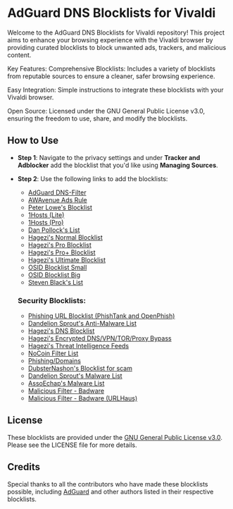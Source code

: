 # AdGuard DNS Blocklists for Vivaldi

Welcome to the AdGuard DNS Blocklists for Vivaldi repository! This project aims to enhance your browsing experience with the Vivaldi browser by providing curated blocklists to block unwanted ads, trackers, and malicious content.

Key Features:
Comprehensive Blocklists: Includes a variety of blocklists from reputable sources to ensure a cleaner, safer browsing experience.

Easy Integration: Simple instructions to integrate these blocklists with your Vivaldi browser.

Open Source: Licensed under the GNU General Public License v3.0, ensuring the freedom to use, share, and modify the blocklists.

## How to Use
- **Step 1**: Navigate to the privacy settings and under **Tracker and Adblocker** add the blocklist that you'd like using **Managing Sources**.
- **Step 2**: Use the following links to add the blocklists:
  - [AdGuard DNS-Filter](https://adguardteam.github.io/AdGuardSDNSFilter/Filters/filter.txt)
  - [AWAvenue Ads Rule](https://raw.githubusercontent.com/TG-Twilight/AWAvenue-Ads-Rule/main/AWAvenue-Ads-Rule.txt)
  - [Peter Lowe's Blocklist](https://pgl.yoyo.org/adservers/serverlist.php?hostformat=adblockplus&showintro=1&mimetype=plaintext)
  - [1Hosts (Lite)](https://raw.githubusercontent.com/badmojr/1Hosts/master/Lite/adblock.txt)
  - [1Hosts (Pro)](https://raw.githubusercontent.com/badmojr/1Hosts/master/Pro/adblock.txt)
  - [Dan Pollock's List](https://someonewhocares.org/hosts/zero/hosts)
  - [Hagezi's Normal Blocklist](https://raw.githubusercontent.com/hagezi/dns-blocklists/main/adblock/abp.txt)
  - [Hagezi's Pro Blocklist](https://raw.githubusercontent.com/hagezi/dns-blocklists/main/adblock/abp/multi.txt)
  - [Hagezi's Pro+ Blocklist](https://raw.githubusercontent.com/hagezi/dns-blocklists/main/adblock/abp/pro.txt)
  - [Hagezi's Ultimate Blocklist](https://raw.githubusercontent.com/hagezi/dns-blocklists/main/adblock/abp/ultimate.txt)
  - [OSID Blocklist Small](https://small.csi.id.au/)
  - [OSID Blocklist Big](https://big.csi.id.au/)
  - [Steven Black's List](https://raw.githubusercontent.com/StevenBlack/hosts/master/hosts)

  ### Security Blocklists:
  - [Phishing URL Blocklist (PhishTank and OpenPhish)](https://malware-filter.gitlab.io/malware-filter/phishing-filter/phishing-filter.txt)
  - [Dandelion Sprout's Anti-Malware List](https://raw.githubusercontent.com/DandelionSprout/adfilt/master/Alternate%20versions%20of%20Anti-Malware%20List/AntiMalwareAGGuardHome.txt)
  - [Hagezi's DNS Blocklist](https://raw.githubusercontent.com/hagezi/dns-blocklists/main/adblock/abp/dns.txt)
  - [Hagezi's Encrypted DNS/VPN/TOR/Proxy Bypass](https://raw.githubusercontent.com/hagezi/dns-blocklists/main/adblock/abp/vpn-proxy-bypass.txt)
  - [Hagezi's Threat Intelligence Feeds](https://raw.githubusercontent.com/hagezi/dns-blocklists/main/adblock/abp/tif.txt)
  - [NoCoin Filter List](https://raw.githubusercontent.com/hoshsadiq/adblock-nocoin-list/master/hosts.txt)
  - [Phishing/Domains](https://raw.githubusercontent.com/phishing-army/phishing_army_blocklist_extended.txt)
  - [DubsterNashon's Blocklist for scam](https://raw.githubusercontent.com/DubsterNash/adblock/master/scamblocklist.txt)
  - [Dandelion Sprout's Malware List](https://raw.githubusercontent.com/DandelionSprout/adfilt/master/Lists/Malware)
  - [AssoEchap's Malware List](https://raw.githubusercontent.com/AssoEchap/stevenblack/master/generated/hosts)
  - [Malicious Filter - Badware](https://raw.githubusercontent.com/BlockOrigin/Assets/master/filters/badware.txt)
  - [Malicious Filter - Badware (URLHaus)](https://malware-filter.gitlab.io/malware-filter/filters-adh/urhaus-filter-agh.txt)

## License
These blocklists are provided under the [GNU General Public License v3.0](link-to-GPL-3.0). Please see the LICENSE file for more details.

## Credits
Special thanks to all the contributors who have made these blocklists possible, including [AdGuard](https://adguard.com) and other authors listed in their respective blocklists.
